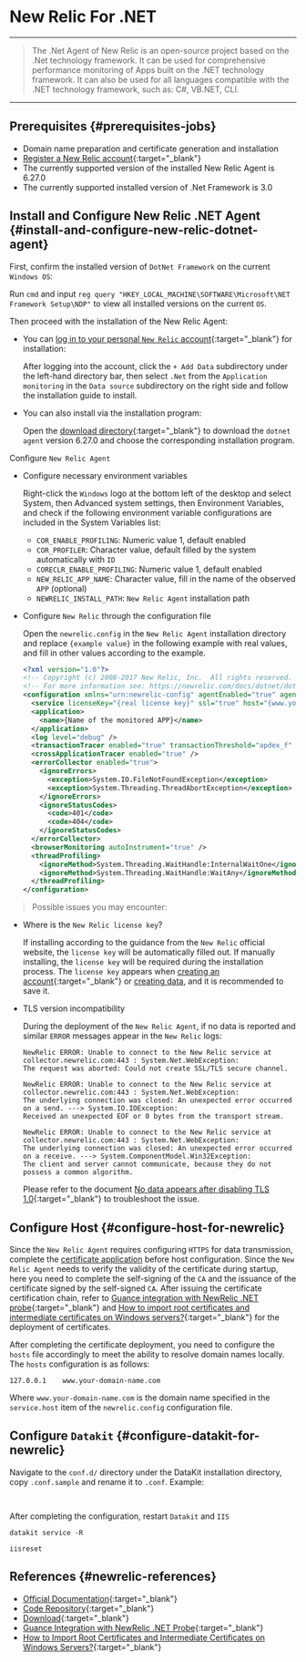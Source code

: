 <!-- markdownlint-disable MD025 -->
# New Relic For .NET
<!-- markdownlint-enable -->

---

> The .Net Agent of New Relic is an open-source project based on the .Net technology framework. It can be used for comprehensive performance monitoring of Apps built on the .NET technology framework. It can also be used for all languages compatible with the .NET technology framework, such as: C#, VB.NET, CLI.

---

## Prerequisites {#prerequisites-jobs}

- Domain name preparation and certificate generation and installation
- [Register a New Relic account](https://newrelic.com/signup?via=login){:target="_blank"}
- The currently supported version of the installed New Relic Agent is 6.27.0
- The currently supported installed version of .Net Framework is 3.0

## Install and Configure New Relic .NET Agent {#install-and-configure-new-relic-dotnet-agent}

First, confirm the installed version of `DotNet Framework` on the current `Windows OS`:

  Run `cmd` and input `reg query "HKEY_LOCAL_MACHINE\SOFTWARE\Microsoft\NET Framework Setup\NDP"` to view all installed versions on the current `OS`.

Then proceed with the installation of the New Relic Agent:

- You can [log in to your personal `New Relic` account](https://one.newrelic.com){:target="_blank"} for installation:

  After logging into the account, click the `+ Add Data` subdirectory under the left-hand directory bar, then select `.Net` from the `Application monitoring` in the `Data source` subdirectory on the right side and follow the installation guide to install.

- You can also install via the installation program:

  Open the [download directory](https://download.newrelic.com/dot_net_agent/6.x_release/){:target="_blank"} to download the `dotnet agent` version 6.27.0 and choose the corresponding installation program.

Configure `New Relic Agent`

- Configure necessary environment variables

  Right-click the `Windows` logo at the bottom left of the desktop and select System, then Advanced system settings, then Environment Variables, and check if the following environment variable configurations are included in the System Variables list:

    - `COR_ENABLE_PROFILING`: Numeric value 1, default enabled
    - `COR_PROFILER`: Character value, default filled by the system automatically with `ID`
    - `CORECLR_ENABLE_PROFILING`: Numeric value 1, default enabled
    - `NEW_RELIC_APP_NAME`: Character value, fill in the name of the observed `APP` (optional)
    - `NEWRELIC_INSTALL_PATH`: `New Relic Agent` installation path

- Configure `New Relic` through the configuration file

  Open the `newrelic.config` in the `New Relic Agent` installation directory and replace `{example value}` in the following example with real values, and fill in other values according to the example.

  ```xml
  <?xml version="1.0"?>
  <!-- Copyright (c) 2008-2017 New Relic, Inc.  All rights reserved. -->
  <!-- For more information see: https://newrelic.com/docs/dotnet/dotnet-agent-configuration -->
  <configuration xmlns="urn:newrelic-config" agentEnabled="true" agentRunID="{agent id (can be specified or left blank)}">
    <service licenseKey="{real license key}" ssl="true" host="{www.your-domain-name.com}" port="{Datakit port number}" />
    <application>
      <name>{Name of the monitored APP}</name>
    </application>
    <log level="debug" />
    <transactionTracer enabled="true" transactionThreshold="apdex_f" stackTraceThreshold="500" recordSql="obfuscated" explainEnabled="false" explainThreshold="500" />
    <crossApplicationTracer enabled="true" />
    <errorCollector enabled="true">
      <ignoreErrors>
        <exception>System.IO.FileNotFoundException</exception>
        <exception>System.Threading.ThreadAbortException</exception>
      </ignoreErrors>
      <ignoreStatusCodes>
        <code>401</code>
        <code>404</code>
      </ignoreStatusCodes>
    </errorCollector>
    <browserMonitoring autoInstrument="true" />
    <threadProfiling>
      <ignoreMethod>System.Threading.WaitHandle:InternalWaitOne</ignoreMethod>
      <ignoreMethod>System.Threading.WaitHandle:WaitAny</ignoreMethod>
    </threadProfiling>
  </configuration>
  ```

> Possible issues you may encounter:

- Where is the `New Relic license key`?

  If installing according to the guidance from the `New Relic` official website, the `license key` will be automatically filled out. If manually installing, the `license key` will be required during the installation process. The `license key` appears when [creating an account](https://newrelic.com/signup?via=login){:target="_blank"} or [creating data](newrelic-dotnet.md#install-and-configure-new-relic-dotnet-agent), and it is recommended to save it.

- TLS version incompatibility

  During the deployment of the `New Relic Agent`, if no data is reported and similar `ERROR` messages appear in the `New Relic` logs:

  ```log
  NewRelic ERROR: Unable to connect to the New Relic service at collector.newrelic.com:443 : System.Net.WebException:
  The request was aborted: Could not create SSL/TLS secure channel.
  ```

  ```log
  NewRelic ERROR: Unable to connect to the New Relic service at collector.newrelic.com:443 : System.Net.WebException:
  The underlying connection was closed: An unexpected error occurred on a send. ---> System.IO.IOException:
  Received an unexpected EOF or 0 bytes from the transport stream.
  ```

  ```log
  NewRelic ERROR: Unable to connect to the New Relic service at collector.newrelic.com:443 : System.Net.WebException:
  The underlying connection was closed: An unexpected error occurred on a receive. ---> System.ComponentModel.Win32Exception:
  The client and server cannot communicate, because they do not possess a common algorithm.
  ```

  Please refer to the document [No data appears after disabling TLS 1.0](https://docs.newrelic.com/docs/apm/agents/net-agent/troubleshooting/no-data-appears-after-disabling-tls-10/){:target="_blank"} to troubleshoot the issue.

## Configure Host {#configure-host-for-newrelic}

Since the `New Relic Agent` requires configuring `HTTPS` for data transmission, complete the [certificate application](certificate.md#self-signed-certificate-with-openssl) before host configuration. Since the `New Relic Agent` needs to verify the validity of the certificate during startup, here you need to complete the self-signing of the `CA` and the issuance of the certificate signed by the self-signed `CA`. After issuing the certificate certification chain, refer to [Guance integration with NewRelic .NET probe](https://blog.csdn.net/liurui_wuhan/article/details/132889536){:target="_blank"} and [How to import root certificates and intermediate certificates on Windows servers?](https://baijiahao.baidu.com/s?id=1738111820379111942&wfr=spider&for=pc){:target="_blank"} for the deployment of certificates.

After completing the certificate deployment, you need to configure the `hosts` file accordingly to meet the ability to resolve domain names locally. The `hosts` configuration is as follows:

```config
127.0.0.1    www.your-domain-name.com
```

Where `www.your-domain-name.com` is the domain name specified in the `service.host` item of the `newrelic.config` configuration file.

## Configure `Datakit` {#configure-datakit-for-newrelic}

Navigate to the `conf.d/` directory under the DataKit installation directory, copy `.conf.sample` and rename it to `.conf`. Example:

```toml
    
```

After completing the configuration, restart `Datakit` and `IIS`

```shell
datakit service -R

iisreset
```

## References {#newrelic-references}

- [Official Documentation](https://docs.newrelic.com/){:target="_blank"}
- [Code Repository](https://github.com/newrelic/newrelic-dotnet-agent){:target="_blank"}
- [Download](https://download.newrelic.com/){:target="_blank"}
- [Guance Integration with NewRelic .NET Probe](https://blog.csdn.net/liurui_wuhan/article/details/132889536){:target="_blank"}
- [How to Import Root Certificates and Intermediate Certificates on Windows Servers?](https://baijiahao.baidu.com/s?id=1738111820379111942&wfr=spider&for=pc){:target="_blank"}